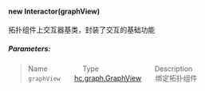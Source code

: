 
#### new Interactor(graphView)

拓扑组件上交互器基类，封装了交互的基础功能

##### Parameters:
>Name&emsp;&emsp;&emsp;&emsp;&emsp;Type&emsp;&emsp;&emsp;&emsp;&emsp;&emsp;&emsp;&emsp;Description  
`graphView`&emsp;&emsp;[hc.graph.GraphView](hc.graph.GraphView.html)&emsp;&emsp;绑定拓扑组件  

